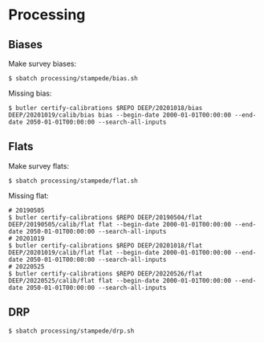 # Processing

## Biases
Make survey biases:
```
$ sbatch processing/stampede/bias.sh
```

Missing bias:
```
$ butler certify-calibrations $REPO DEEP/20201018/bias DEEP/20201019/calib/bias bias --begin-date 2000-01-01T00:00:00 --end-date 2050-01-01T00:00:00 --search-all-inputs
```

## Flats

Make survey flats:
```
$ sbatch processing/stampede/flat.sh
```

Missing flat:
```
# 20190505
$ butler certify-calibrations $REPO DEEP/20190504/flat DEEP/20190505/calib/flat flat --begin-date 2000-01-01T00:00:00 --end-date 2050-01-01T00:00:00 --search-all-inputs
# 20201019
$ butler certify-calibrations $REPO DEEP/20201018/flat DEEP/20201019/calib/flat flat --begin-date 2000-01-01T00:00:00 --end-date 2050-01-01T00:00:00 --search-all-inputs
# 20220525
$ butler certify-calibrations $REPO DEEP/20220526/flat DEEP/20220525/calib/flat flat --begin-date 2000-01-01T00:00:00 --end-date 2050-01-01T00:00:00 --search-all-inputs
```

## DRP

```
$ sbatch processing/stampede/drp.sh
```